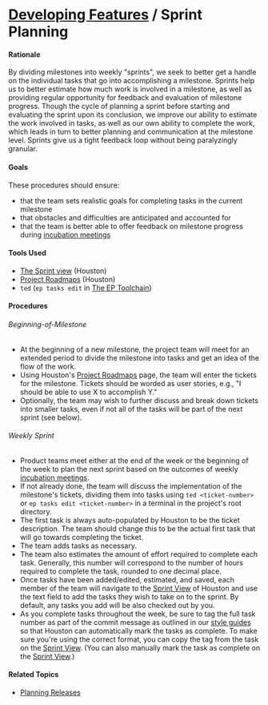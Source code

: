 # [Developing Features](../developing_features.md) / Sprint Planning

#### Rationale

By dividing milestones into weekly "sprints", we seek to better get a handle on the individual tasks that go into accomplishing a milestone. Sprints help us to better estimate how much work is involved in a milestone, as well as providing regular opportunity for feedback and evaluation of milestone progress. Though the cycle of planning a sprint before starting and evaluating the sprint upon its conclusion, we improve our ability to estimate the work involved in tasks, as well as our own ability to complete the work, which leads in turn to better planning and communication at the milestone level. Sprints give us a tight feedback loop without being paralyzingly granular.

#### Goals

These procedures should ensure:

 - that the team sets realistic goals for completing tasks in the current milestone
 - that obstacles and difficulties are anticipated and accounted for
 - that the team is better able to offer feedback on milestone progress during [incubation meetings](../planning_releases/incubation.md)

#### Tools Used

 - [The Sprint view](https://houst.in/sprints/current) (Houston)
 - [Project Roadmaps](https://houst.in/roadmaps) (Houston)
 - `ted` (`ep tasks edit` in [The EP Toolchain](https://github.com/cph/ep))

#### Procedures

###### Beginning-of-Milestone
 - At the beginning of a new milestone, the project team will meet for an extended period to divide the milestone into tasks and get an idea of the flow of the work.
 - Using Houston's [Project Roadmaps](https://houst.in/roadmaps) page, the team will enter the tickets for the milestone. Tickets should be worded as user stories, e.g., "I should be able to use X to accomplish Y."
 - Optionally, the team may wish to further discuss and break down tickets into smaller tasks, even if not all of the tasks will be part of the next sprint (see below).

###### Weekly Sprint

 - Product teams meet either at the end of the week or the beginning of the week to plan the next sprint based on the outcomes of weekly [incubation meetings](../planning_releases/incubation.md).
 - If not already done, the team will discuss the implementation of the milestone's tickets, dividing them into tasks using `ted <ticket-number>` or `ep tasks edit <ticket-number>` in a terminal in the project's root directory.
 - The first task is always auto-populated by Houston to be the ticket description. The team should change this to be the actual first task that will go towards completing the ticket.
 - The team adds tasks as necessary.
 - The team also estimates the amount of effort required to complete each task. Generally, this number will correspond to the number of hours required to complete the task, rounded to one decimal place.
 - Once tasks have been added/edited, estimated, and saved, each member of the team will navigate to the [Sprint View](https://houst.in/sprints/current) of Houston and use the text field to add the tasks they wish to take on to the sprint. By default, any tasks you add will be also checked out by you.
 - As you complete tasks throughout the week, be sure to tag the full task number as part of the commit message as outlined in our [style guides](https://github.com/cph/style-guides) so that Houston can automatically mark the tasks as complete. To make sure you're using the correct format, you can copy the tag from the task on the [Sprint View](https://houst.in/sprints/current). (You can also manually mark the task as complete on the [Sprint View](https://houst.in/sprints/current).)

#### Related Topics

  - [Planning Releases](planning_releases.md)
